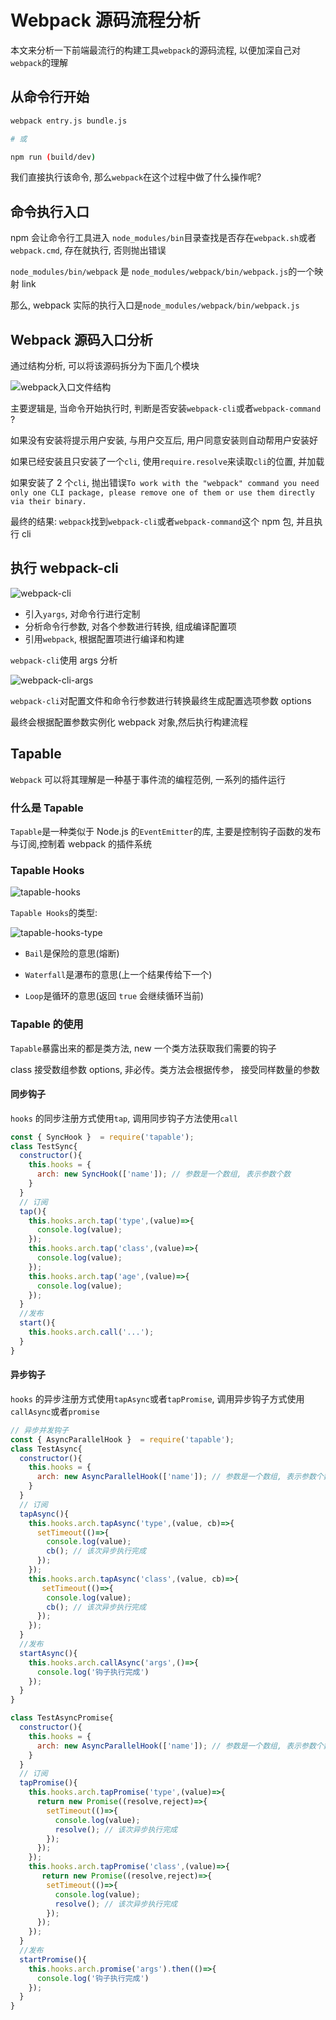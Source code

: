 # Webpack 源码流程分析

本文来分析一下前端最流行的构建工具`webpack`的源码流程, 以便加深自己对`webpack`的理解

## 从命令行开始

```sh
webpack entry.js bundle.js

# 或

npm run (build/dev)
```

我们直接执行该命令, 那么`webpack`在这个过程中做了什么操作呢?

## 命令执行入口

npm 会让命令行工具进入 `node_modules/bin`目录查找是否存在`webpack.sh`或者`webpack.cmd`, 存在就执行, 否则抛出错误

`node_modules/bin/webpack` 是 `node_modules/webpack/bin/webpack.js`的一个映射 link

那么, webpack 实际的执行入口是`node_modules/webpack/bin/webpack.js`

## Webpack 源码入口分析

通过结构分析, 可以将该源码拆分为下面几个模块

![webpack入口文件结构](/blog/skills/images/webpack-source-frame.png)

主要逻辑是, 当命令开始执行时, 判断是否安装`webpack-cli`或者`webpack-command` ?

如果没有安装将提示用户安装, 与用户交互后, 用户同意安装则自动帮用户安装好

如果已经安装且只安装了一个`cli`, 使用`require.resolve`来读取`cli`的位置, 并加载

如果安装了 2 个`cli`, 抛出错误`To work with the "webpack" command you need only one CLI package, please remove one of them or use them directly via their binary.`

最终的结果: `webpack`找到`webpack-cli`或者`webpack-command`这个 npm 包, 并且执行 cli

## 执行 webpack-cli

<!-- 先打开`webpack-cli`源码目录, 代码结构如下:

![webpack-cli](/blog/images/webpack-cli-pipe.png) -->

![webpack-cli](/blog/skills/images/webpack-non-compiler.png)

- 引入`yargs`, 对命令行进行定制
- 分析命令行参数, 对各个参数进行转换, 组成编译配置项
- 引用`webpack`, 根据配置项进行编译和构建

`webpack-cli`使用 args 分析

![webpack-cli-args](/blog/skills/images/webpack-cli-args.png)

`webpack-cli`对配置文件和命令行参数进行转换最终生成配置选项参数 options

最终会根据配置参数实例化 webpack 对象,然后执行构建流程

## Tapable

`Webpack` 可以将其理解是一种基于事件流的编程范例, 一系列的插件运行

### 什么是 Tapable

`Tapable`是一种类似于 Node.js 的`EventEmitter`的库, 主要是控制钩子函数的发布与订阅,控制着 webpack 的插件系统

### Tapable Hooks

![tapable-hooks](/blog/skills/images/tapable-hooks.png)

`Tapable Hooks`的类型:

![tapable-hooks-type](/blog/skills/images/tapable-hooks-type.png)

- `Bail`是保险的意思(熔断)

- `Waterfall`是瀑布的意思(上一个结果传给下一个)

- `Loop`是循环的意思(返回 `true` 会继续循环当前)

### Tapable 的使用

`Tapable`暴露出来的都是类方法, new 一个类方法获取我们需要的钩子

class 接受数组参数 options, 非必传。类方法会根据传参， 接受同样数量的参数

#### 同步钩子

`hooks` 的同步注册方式使用`tap`, 调用同步钩子方法使用`call`

```js
const { SyncHook }  = require('tapable');
class TestSync{
  constructor(){
    this.hooks = {
      arch: new SyncHook(['name']); // 参数是一个数组, 表示参数个数
    }
  }
  // 订阅
  tap(){
    this.hooks.arch.tap('type',(value)=>{
      console.log(value);
    });
    this.hooks.arch.tap('class',(value)=>{
      console.log(value);
    });
    this.hooks.arch.tap('age',(value)=>{
      console.log(value);
    });
  }
  //发布
  start(){
    this.hooks.arch.call('...');
  }
}

```

#### 异步钩子

`hooks` 的异步注册方式使用`tapAsync`或者`tapPromise`, 调用异步钩子方式使用`callAsync`或者`promise`

```js
// 异步并发钩子
const { AsyncParallelHook }  = require('tapable');
class TestAsync{
  constructor(){
    this.hooks = {
      arch: new AsyncParallelHook(['name']); // 参数是一个数组, 表示参数个数
    }
  }
  // 订阅
  tapAsync(){
    this.hooks.arch.tapAsync('type',(value, cb)=>{
      setTimeout(()=>{
        console.log(value);
        cb(); // 该次异步执行完成
      });
    });
    this.hooks.arch.tapAsync('class',(value, cb)=>{
       setTimeout(()=>{
        console.log(value);
        cb(); // 该次异步执行完成
      });
    });
  }
  //发布
  startAsync(){
    this.hooks.arch.callAsync('args',()=>{
      console.log('钩子执行完成')
    });
  }
}

class TestAsyncPromise{
  constructor(){
    this.hooks = {
      arch: new AsyncParallelHook(['name']); // 参数是一个数组, 表示参数个数
    }
  }
  // 订阅
  tapPromise(){
    this.hooks.arch.tapPromise('type',(value)=>{
      return new Promise((resolve,reject)=>{
        setTimeout(()=>{
          console.log(value);
          resolve(); // 该次异步执行完成
        });
      });
    });
    this.hooks.arch.tapPromise('class',(value)=>{
       return new Promise((resolve,reject)=>{
        setTimeout(()=>{
          console.log(value);
          resolve(); // 该次异步执行完成
        });
      });
    });
  }
  //发布
  startPromise(){
    this.hooks.arch.promise('args').then(()=>{
      console.log('钩子执行完成')
    });
  }
}



```
